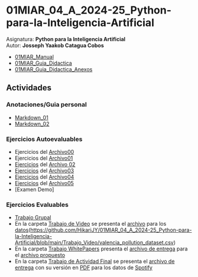 # 01MIAR_04_A_2024-25_Python-para-la-Inteligencia-Artificial
Asignatura: **Python para la Inteligencia Artificial**\
Autor: **Josseph Yaakob Catagua Cobos**
- [01MIAR_Manual](https://github.com/HikariJY/01MIAR_04_A_2024-25_Python-para-la-Inteligencia-Artificial/blob/main/01MIAR_Manual.pdf)
- [01MIAR_Guia_Didactica](https://github.com/HikariJY/01MIAR_04_A_2024-25_Python-para-la-Inteligencia-Artificial/blob/main/01MIAR_Guia_Didactica.pdf)
- [01MIAR_Guia_Didactica_Anexos](https://github.com/HikariJY/01MIAR_04_A_2024-25_Python-para-la-Inteligencia-Artificial/blob/main/01MIAR_Guia_Didactica_Anexo.pdf)
## **Actividades**
### **Anotaciones/Guia personal**
- [Markdown_01](https://github.com/HikariJY/01MIAR_04_A_2024-25_Python-para-la-Inteligencia-Artificial/blob/main/Anotaciones/Markdown_01.ipynb)
- [Markdown_02](https://github.com/HikariJY/01MIAR_04_A_2024-25_Python-para-la-Inteligencia-Artificial/blob/main/Anotaciones/Markdown_02.ipynb)
### **Ejercicios Autoevaluables**
- Ejercicios del [Archivo00](https://github.com/vany-viu/01MIAR_ABR_24/blob/main/01MIAR_00_Intro.ipynb)
- Ejercicios del [Archivo01](https://github.com/vany-viu/01MIAR_ABR_24/blob/main/01MIAR_01_Python101.ipynb)
- [Ejercicios](https://github.com/HikariJY/01MIAR_04_A_2024-25_Python-para-la-Inteligencia-Artificial/blob/main/Ejercicios_Autoevaluados/Ejercicio_Archivo02.ipynb) del [Archivo 02](https://github.com/HikariJY/01MIAR_04_A_2024-25_Python-para-la-Inteligencia-Artificial/blob/main/Actividades%20Autoevaluados/Ejercicio_Archivo02.ipynb)
- [Ejercicios](https://github.com/HikariJY/01MIAR_04_A_2024-25_Python-para-la-Inteligencia-Artificial/blob/main/Ejercicios_Autoevaluados/Ejercicio_Archivo03.ipynb) del [Archivo03](https://github.com/HikariJY/01MIAR_04_A_2024-25_Python-para-la-Inteligencia-Artificial/blob/main/Actividades%20Autoevaluados/Ejercicio_Archivo03.ipynb)
- [Ejercicios](https://github.com/HikariJY/01MIAR_04_A_2024-25_Python-para-la-Inteligencia-Artificial/blob/main/Ejercicios_Autoevaluados/Ejercicio_Archivo03.ipynb) del [Archivo04](https://github.com/HikariJY/01MIAR_04_A_2024-25_Python-para-la-Inteligencia-Artificial/blob/main/Actividades%20Autoevaluados/Ejercicio_Archivo04.ipynb)
- [Ejercicios](https://github.com/HikariJY/01MIAR_04_A_2024-25_Python-para-la-Inteligencia-Artificial/blob/main/Ejercicios_Autoevaluados/Ejercicio_Archivo05.ipynb) del [Archivo05](https://github.com/HikariJY/01MIAR_04_A_2024-25_Python-para-la-Inteligencia-Artificial/blob/main/Actividades%20Autoevaluados/Ejercicio_Archivo05.ipynb)
- [Examen Demo]

### **Ejercicios Evaluables**
- [Trabajo Grupal](https://github.com/HikariJY/01MIAR_04_A_2024-25_Python-para-la-Inteligencia-Artificial/tree/main/Actividades/Actividad_Grupal)
- En la carpeta [Trabajo de Video](https://github.com/HikariJY/01MIAR_04_A_2024-25_Python-para-la-Inteligencia-Artificial/tree/main/Actividades/Actividad_Video) se presenta el [archivo](https://github.com/HikariJY/01MIAR_04_A_2024-25_Python-para-la-Inteligencia-Artificial/blob/main/Actividades/Actividad_Video/JossephCataguaCobos_01MIAR%20_ActividadVideo_ValenciaPollution.ipynb) para los [datos](https://github.com/HikariJY/01MIAR_04_A_2024-25_Python-para-la-Inteligencia-Artificial/tree/main/Actividades/Actividad_Video/res)(https://github.com/HikariJY/01MIAR_04_A_2024-25_Python-para-la-Inteligencia-Artificial/blob/main/Trabajo_Video/valencia_pollution_dataset.csv)
- En la carpeta [Trabajo WhitePapers](https://github.com/HikariJY/01MIAR_04_A_2024-25_Python-para-la-Inteligencia-Artificial/tree/main/Actividades/Actividad_WhitePapers) presenta el [archivo de entrega](https://github.com/HikariJY/01MIAR_04_A_2024-25_Python-para-la-Inteligencia-Artificial/blob/main/Actividades/Actividad_WhitePapers/JossephYaakobCataguaCobos_WhitePapers.ipynb) para el [archivo propuesto](https://github.com/HikariJY/01MIAR_04_A_2024-25_Python-para-la-Inteligencia-Artificial/blob/main/Actividades/Actividad_WhitePapers/01MIAR_ACT_WhitePapers.ipynb)
- En la carpeta [Trabajo de Actividad Final](https://github.com/HikariJY/01MIAR_04_A_2024-25_Python-para-la-Inteligencia-Artificial/tree/main/Actividades/Actividad_Final_Datasets) se presenta el [archivo de entrega](https://github.com/HikariJY/01MIAR_04_A_2024-25_Python-para-la-Inteligencia-Artificial/blob/main/Actividades/Actividad_Final_Datasets/JossephYaakobCataguaCobos_ActividadFinal_02.ipynb) con su versión en [PDF](https://github.com/HikariJY/01MIAR_04_A_2024-25_Python-para-la-Inteligencia-Artificial/blob/main/Actividades/Actividad_Final_Datasets/JossephYaako…%20-%20JupyterLab.pdf) para los datos de [Spotify](https://github.com/HikariJY/01MIAR_04_A_2024-25_Python-para-la-Inteligencia-Artificial/tree/main/Actividades/Actividad_Final_Datasets/SpotifyData)
